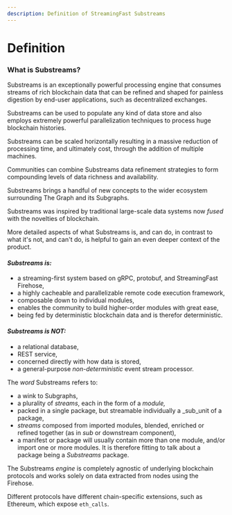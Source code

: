 ```yaml
---
description: Definition of StreamingFast Substreams
---
```


# Definition

### What is Substreams?

Substreams is an exceptionally powerful processing engine that consumes streams of rich blockchain data that can be refined and shaped for painless digestion by end-user applications, such as decentralized exchanges.

Substreams can be used to populate any kind of data store and also employs extremely powerful parallelization techniques to process huge blockchain histories.

Substreams can be scaled horizontally resulting in a massive reduction of processing time, and ultimately cost, through the addition of multiple machines.

Communities can combine Substreams data refinement strategies to form compounding levels of data richness and availability.

Substreams brings a handful of new concepts to the wider ecosystem surrounding The Graph and its Subgraphs.&#x20;

Substreams was inspired by traditional large-scale data systems now _fused_ with the novelties of blockchain.

More detailed aspects of what Substreams is, and can do, in contrast to what it's not, and can't do, is helpful to gain an even deeper context of the product.

#### _Substreams **is:**_

* a streaming-first system based on gRPC, protobuf, and StreamingFast Firehose,
* a highly cacheable and parallelizable remote code execution framework,&#x20;
* composable down to individual modules,
* enables the community to build higher-order modules with great ease,
* being fed by deterministic blockchain data and is therefor deterministic.

#### _Substreams is **NOT:**_

* a relational database,
* REST service,
* concerned directly with how data is stored,
* a general-purpose _non-deterministic_ event stream processor.

The _word_ Substreams refers to:

* a wink to Subgraphs,
* a plurality of _streams_, each in the form of a _module,_
* packed in a single package, but streamable individually a _sub_unit of a package,
* _streams_ composed from imported modules, blended, enriched or refined together (as in _sub_ or downstream component),
* a manifest or package will usually contain more than one module, and/or import one or more modules. It is therefore fitting to talk about a package being a _Substreams_ package.

The Substreams _engine_ is completely agnostic of underlying blockchain protocols and works solely on data extracted from nodes using the Firehose.&#x20;

Different protocols have different chain-specific extensions, such as Ethereum, which expose `eth_calls`.
